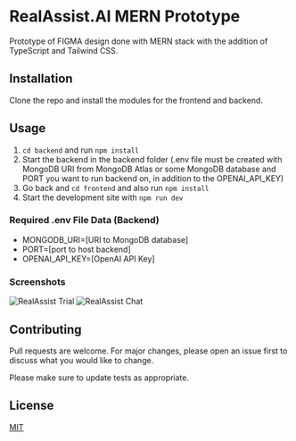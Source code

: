 # RealAssist.AI MERN Prototype

Prototype of FIGMA design done with MERN stack with the addition of TypeScript and Tailwind CSS.

## Installation
Clone the repo and install the modules for the frontend and backend.

## Usage

1. `cd backend` and run `npm install`
2. Start the backend in the backend folder (.env file must be created with MongoDB URI from MongoDB Atlas or some MongoDB database and PORT you want to run backend on, in addition to the OPENAI_API_KEY)
3. Go back and `cd frontend` and also run `npm install`
4. Start the development site with `npm run dev`

### Required .env File Data (Backend)

* MONGODB_URI=[URI to MongoDB database]
* PORT=[port to host backend]
* OPENAI_API_KEY=[OpenAI API Key]

### Screenshots

![RealAssist Trial](https://user-images.githubusercontent.com/44078850/228796544-ff6fabbc-bcaf-40a5-b686-8e4f54234753.png)
![RealAssist Chat](https://user-images.githubusercontent.com/44078850/228796607-03bbbfa8-a5d9-40e6-80b9-3301f31126f9.png)

## Contributing

Pull requests are welcome. For major changes, please open an issue first
to discuss what you would like to change.

Please make sure to update tests as appropriate.

## License

[MIT](https://choosealicense.com/licenses/mit/)
